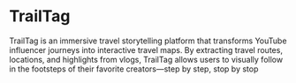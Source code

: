 # TrailTag
TrailTag is an immersive travel storytelling platform that transforms YouTube influencer journeys into interactive travel maps. By extracting travel routes, locations, and highlights from vlogs, TrailTag allows users to visually follow in the footsteps of their favorite creators—step by step, stop by stop
